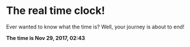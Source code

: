 # The real time clock!

Ever wanted to know what the time is? Well, your journey is about to end!

**The time is Nov 29, 2017, 02:43**